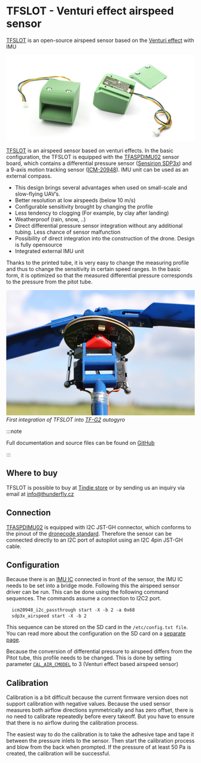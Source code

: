 # TFSLOT - Venturi effect airspeed sensor

[TFSLOT](https://github.com/ThunderFly-aerospace/TFSLOT01) is an open-source airspeed sensor based on the [Venturi effect](https://en.wikipedia.org/wiki/Venturi_effect) with IMU

![TFSLOT and TFSLOT WITH TFASPDIMU02 board](../../assets/hardware/sensors/airspeed/TFSLOT_compose.jpg)

[TFSLOT](https://github.com/ThunderFly-aerospace/TFSLOT01) is an airspeed sensor based on venturi effects. In the basic configuration, the TFSLOT is equipped with the [TFASPDIMU02](https://github.com/ThunderFly-aerospace/TFASPDIMU02) sensor board, which contains a differential pressure sensor ([Sensirion SDP3x](https://www.sensirion.com/sdp3x/)) and a 9-axis motion tracking sensor ([ICM-20948](https://invensense.tdk.com/products/motion-tracking/9-axis/icm-20948/)). IMU unit can be used as an external compass.

* This design brings several advantages when used on small-scale and slow-flying UAV’s.
* Better resolution at low airspeeds (below 10 m/s)
* Configurable sensitivity brought by changing the profile
* Less tendency to clogging (For example, by clay after landing)
* Weatherproof (rain, snow, ..)
* Direct differential pressure sensor integration without any additional tubing. Less chance of sensor malfunction
* Possibility of direct integration into the construction of the drone. Design is fully opensource
* Integrated external IMU unit


Thanks to the printed tube, it is very easy to change the measuring profile and thus to change the sensitivity in certain speed ranges. In the basic form, it is optimized so that the measured differential pressure corresponds to the pressure from the pitot tube.

![TFSLOT integrated in TF-G2](../../assets/hardware/sensors/airspeed/TFSLOT_integration.JPG) _First integration of TFSLOT into [TF-G2](https://github.com/ThunderFly-aerospace/TF-G2/) autogyro_

:::note

Full documentation and source files can be found on [GitHub](https://github.com/ThunderFly-aerospace/TFSLOT01)

:::

## Where to buy

TFSLOT is possible to buy at [Tindie store](https://www.tindie.com/products/thunderfly/tfslot01a-inovative-drone-airspeed-sensor/) or by sending us an inquiry via email at info@thunderfly.cz


## Connection

[TFASPDIMU02](https://github.com/ThunderFly-aerospace/TFASPDIMU02) is equipped with I2C JST-GH connector, which conforms to the pinout of the [dronecode standard](https://github.com/pixhawk/Pixhawk-Standards/blob/master/DS-009%20Pixhawk%20Connector%20Standard.pdf). Therefore the sensor can be connected directly to an I2C port of autopilot using an I2C 4pin JST-GH cable.

## Configuration


Because there is an [IMU IC](https://invensense.tdk.com/products/motion-tracking/9-axis/icm-20948/) connected in front of the sensor, the IMU IC needs to be set into a bridge mode. Following this the airspeed sensor driver can be run. This can be done using the following command sequences. The commands assume a connection to I2C2 port.

```
  icm20948_i2c_passthrough start -X -b 2 -a 0x68
  sdp3x_airspeed start -X -b 2
```

This sequence can be stored on the SD card in the `/etc/config.txt file`. You can read more about the configuration on the SD card on a [separate page](../concept/system_startup.md#replacing-the-system-startup).

Because the conversion of differential pressure to airspeed differs from the Pitot tube, this profile needs to be changed. This is done by setting parameter [`CAL_AIR_CMODEL`](../advanced_config/parameter_reference.md#CAL_AIR_CMODEL) to 3 (Venturi effect based airspeed sensor)



## Calibration

Calibration is a bit difficult because the current firmware version does not support calibration with negative values. Because the used sensor measures both airflow directions symmetrically and has zero offset, there is no need to calibrate repeatedly before every takeoff. But you have to ensure that there is no airflow during the calibration process.

The easiest way to do the calibration is to take the adhesive tape and tape it between the pressure inlets to the sensor. Then start the calibration process and blow from the back when prompted. If the pressure of at least 50 Pa is created, the calibration will be successful. 

